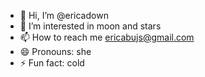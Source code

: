 - 👋 Hi, I’m @ericadown
- 👀 I’m interested in moon and stars
- 📫 How to reach me ericabujs@gmail.com
- 😄 Pronouns: she
- ⚡ Fun fact: cold
